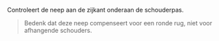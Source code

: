 
Controleert de neep aan de zijkant onderaan de schouderpas.

> Bedenk dat deze neep compenseert voor een ronde rug, niet voor afhangende schouders.
